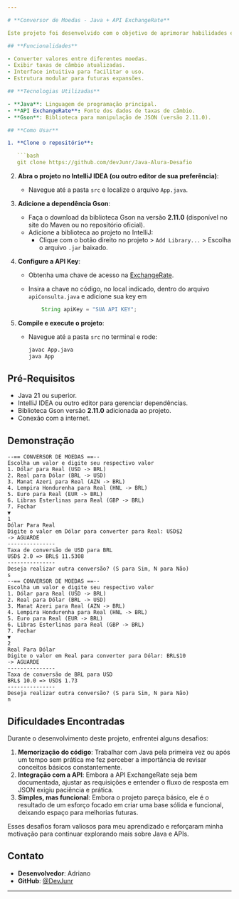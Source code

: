 ```yaml
---

# **Conversor de Moedas - Java + API ExchangeRate**

Este projeto foi desenvolvido com o objetivo de aprimorar habilidades em Java, aplicando conceitos de integração com APIs. A aplicação permite a conversão de moedas de forma simples, utilizando valores atualizados em tempo real obtidos através da API ExchangeRate.

## **Funcionalidades**  

- Converter valores entre diferentes moedas.  
- Exibir taxas de câmbio atualizadas.  
- Interface intuitiva para facilitar o uso.  
- Estrutura modular para futuras expansões.  

## **Tecnologias Utilizadas**  

- **Java**: Linguagem de programação principal.  
- **API ExchangeRate**: Fonte dos dados de taxas de câmbio.  
- **Gson**: Biblioteca para manipulação de JSON (versão 2.11.0).  

## **Como Usar**  

1. **Clone o repositório**:  

   ```bash  
   git clone https://github.com/devJunr/Java-Alura-Desafio
   ```

2. **Abra o projeto no IntelliJ IDEA (ou outro editor de sua preferência)**:  

   - Navegue até a pasta `src` e localize o arquivo `App.java`.  

3. **Adicione a dependência Gson**:  

   - Faça o download da biblioteca Gson na versão **2.11.0** (disponível no site do Maven ou no repositório oficial).  
   - Adicione a biblioteca ao projeto no IntelliJ:  
     - Clique com o botão direito no projeto > `Add Library...` > Escolha o arquivo `.jar` baixado.

4. **Configure a API Key**:  

   - Obtenha uma chave de acesso na [ExchangeRate](https://www.exchangerate-api.com).  

   - Insira a chave no código, no local indicado, dentro do arquivo `apiConsulta.java` e adicione sua key em 

     ```java
         String apiKey = "SUA API KEY";
     ```

5. **Compile e execute o projeto**:  

   - Navegue até a pasta `src` no terminal e rode:  

     ```bash  
     javac App.java  
     java App  
     ```

## **Pré-Requisitos**  

- Java 21 ou superior.  
- IntelliJ IDEA ou outro editor para gerenciar dependências.  
- Biblioteca Gson versão **2.11.0** adicionada ao projeto.  
- Conexão com a internet.  

## **Demonstração**  

```  
--== CONVERSOR DE MOEDAS ==--  
Escolha um valor e digite seu respectivo valor  
1. Dólar para Real (USD -> BRL)  
2. Real para Dólar (BRL -> USD)  
3. Manat Azeri para Real (AZN -> BRL)  
4. Lempira Hondurenha para Real (HNL -> BRL)  
5. Euro para Real (EUR -> BRL)  
6. Libras Esterlinas para Real (GBP -> BRL)  
7. Fechar  
▼  
1  
Dólar Para Real  
Digite o valor em Dólar para converter para Real: USD$2  
-> AGUARDE  
---------------  
Taxa de conversão de USD para BRL  
USD$ 2.0 => BRL$ 11.5308  
---------------  
Deseja realizar outra conversão? (S para Sim, N para Não)  
s  
--== CONVERSOR DE MOEDAS ==--  
Escolha um valor e digite seu respectivo valor  
1. Dólar para Real (USD -> BRL)  
2. Real para Dólar (BRL -> USD)  
3. Manat Azeri para Real (AZN -> BRL)  
4. Lempira Hondurenha para Real (HNL -> BRL)  
5. Euro para Real (EUR -> BRL)  
6. Libras Esterlinas para Real (GBP -> BRL)  
7. Fechar  
▼  
2  
Real Para Dólar  
Digite o valor em Real para converter para Dólar: BRL$10  
-> AGUARDE  
---------------  
Taxa de conversão de BRL para USD  
BRL$ 10.0 => USD$ 1.73  
---------------  
Deseja realizar outra conversão? (S para Sim, N para Não)  
n  
```

## **Dificuldades Encontradas**  

Durante o desenvolvimento deste projeto, enfrentei alguns desafios:  
1. **Memorização do código**: Trabalhar com Java pela primeira vez ou após um tempo sem prática me fez perceber a importância de revisar conceitos básicos constantemente.  
2. **Integração com a API**: Embora a API ExchangeRate seja bem documentada, ajustar as requisições e entender o fluxo de resposta em JSON exigiu paciência e prática.  
3. **Simples, mas funcional**: Embora o projeto pareça básico, ele é o resultado de um esforço focado em criar uma base sólida e funcional, deixando espaço para melhorias futuras.  

Esses desafios foram valiosos para meu aprendizado e reforçaram minha motivação para continuar explorando mais sobre Java e APIs.  



## **Contato**  

- **Desenvolvedor**: Adriano  
- **GitHub**: [@DevJunr](https://github.com/devjunr)  

---
```


